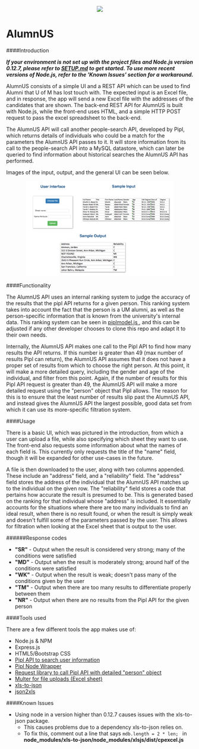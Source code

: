 <p align="center"><img src="https://www.eecs.umich.edu/eecs/images/EECS-Logo-Mobile.png" width="200"></p>

# AlumnUS

####Introduction

***If your environment is not set up with the project files and Node.js version 0.12.7, please refer to <a href="./SETUP.md">SETUP.md</a> to get started. To use more recent versions of Node.js, refer to the 'Known Issues' section for a workaround.***

AlumnUS consists of a simple UI and a REST API which can be used to find Alumni that U of M has lost touch with. The expected input is an Excel file, and in response, the app will send a new Excel file with the addresses of the candidates that are shown. The back-end REST API for AlumnUS is built with Node.js, while the front-end uses HTML, and a simple HTTP POST request to pass the excel spreadsheet to the back-end.

The AlumnUS API will call another people-search API, developed by Pipl, which returns details of individuals who could be a match for the parameters the AlumnUS API passes to it. It will store information from its call to the people-search API into a MySQL datastore, which can later be queried to find information about historical searches the AlumnUS API has performed.

Images of the input, output, and the general UI can be seen below.

<p align="center"><img src="./ProposalDocs/previewImg.png" width="400"></p>

####Functionality

The AlumnUS API uses an internal ranking system to judge the accuracy of the results that the pipl API returns for a given person. This ranking system takes into account the fact that the person is a UM alumni, as well as the person-specific information that is known from the university's internal data. This ranking system can be seen in <a href= './models/piplmodel.js'> piplmodel.js </a>, and this can be adjusted if any other developer chooses to clone this repo and adapt it to their own needs. 

Internally, the AlumnUS API makes one call to the Pipl API to find how many results the API returns. If this number is greater than 49 (max number of results Pipl can return), the AlumnUS API assumes that it does not have a proper set of results from which to choose the right person. At this point, it will make a more detailed query, including the gender and age of the individual, and filter from this point. Again, if the number of results for this Pipl API request is greater than 49, the AlumnUS API will make a more detailed request using the "person" object that Pipl allows. The reason for this is to ensure that the least number of results slip past the AlumnUS API, and instead gives the AlumnUS API the largest possible, good data set from which it can use its more-specific filtration system.

####Usage

There is a basic UI, which was pictured in the introduction, from which a user can upload a file, while also specifying which sheet they want to use. The front-end also requests some information about what the names of each field is. This currently only requests the title of the "name" field, though it will be expanded for other use-cases in the future.

A file is then downloaded to the user, along with two columns appended. These include an "address" field, and a "reliability" field. The "address" field stores the address of the individual that the AlumnUS API matches up to the individual on the given row. The "reliability" field stores a code that pertains how accurate the result is presumed to be. This is generated based on the ranking for that individual whose "address" is included. It essentially accounts for the situations where there are too many individuals to find an ideal result, when there is no result found, or when the result is simply weak and doesn't fulfill some of the parameters passed by the user. This allows for filtration when looking at the Excel sheet that is output to the user.

######Response codes
* **"SR"** - Output when the result is considered very strong; many of the conditions were satisfied
* **"MD"** - Output when the result is moderately strong; around half of the conditions were satisfied
* **"WK"** - Output when the result is weak; doesn't pass many of the conditions given by the user
* **"TM"** - Output when there are too many results to differentiate properly between them
* **"NR"** - Output when there are no results from the Pipl API for the given person

####Tools used

There are a few different tools the app makes use of:

* Node.js & NPM
* Express.js
* HTML5/Bootstrap CSS
* <a href="https://pipl.com/dev/">Pipl API to search user information</a>
* <a href="https://www.npmjs.com/package/pipl">Pipl Node Wrapper</a>
* <a href="https://www.npmjs.com/package/request">Request library to call Pipl API with detailed "person" object </a>
* <a href="https://github.com/expressjs/multer">Multer for file uploads (Excel sheet)</a>
* <a href="https://www.npmjs.com/package/xls-to-json">xls-to-json</a>
* <a href="https://github.com/rikkertkoppes/json2xls">json2xls</a>

####Known Issues
* Using node in a version higher than 0.12.7 causes issues with the xls-to-json package.
  * This causes problems due to a dependency xls-to-json relies on.
  * To fix this, comment out a line that says ```mdb.length = 2 * len; ``` in **node_modules/xls-to-json/node_modules/xlsjs/dist/cpexcel.js**

